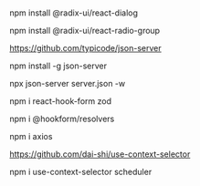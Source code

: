 ###

npm install @radix-ui/react-dialog

npm install @radix-ui/react-radio-group

https://github.com/typicode/json-server

npm install -g json-server

npx json-server server.json -w

npm i react-hook-form zod

npm i @hookform/resolvers

npm i axios

https://github.com/dai-shi/use-context-selector

npm i use-context-selector scheduler